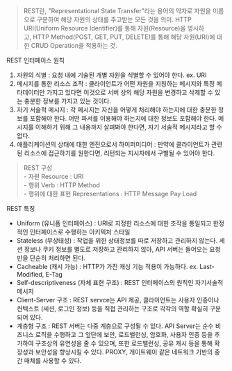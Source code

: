 > REST란, "Representational State Transfer"라는 용어의 약자로 자원을 이름으로 구분하여 해당 자원의 상태를 주고받는 모든 것을 의미. HTTP URI(Uniform Resource Identifier)를 통해 자원(Resource)을 명시하고, HTTP Method(POST, GET, PUT, DELETE)를 통해 해당 자원(URI)에 대한 CRUD Operation을 적용하는 것.

REST 인터페이스 원칙

1.  자원의 식별 : 요청 내에 기술된 개별 자원을 식별할 수 있어야 한다. ex. URI
2.  메시지를 통한 리소스 조작 : 클라이언트가 어떤 자원을 지칭하는 메시지와 특정 메타데이터만 가지고 있다면 이것으로 서버 상의 해당 자원을 변경하고 삭제할 수 있는 충분한 정보를 가지고 있는 것이다. 
3.  자기 서술적 메시지 : 각 메시지는 자신을 어떻게 처리해야 하는지에 대한 충분한 정보를 포함해야 한다. 어떤 파서를 이용해야 하는지에 대한 정보도 포함해야 한다. 메시지를 이해하기 위해 그 내용까지 살펴봐야 한다면, 자기 서술적 메시지라고 할 수 없다.
4.  애플리케이션의 상태에 대한 엔진으로서 하이퍼미디어 : 만약에 클라이언트가 관련된 리소스에 접근하기를 원한다면, 리턴되는 지시자에서 구별될 수 있어야 한다.

> REST 구성  
> \- 자원 Resource : URI  
> \- 행위 Verb : HTTP Method  
> \- 행위에 대한 표현 Representations : HTTP Message Pay Load

REST 특징

-   Uniform (유니폼 인터페이스) : URI로 지정한 리소스에 대한 조작을 통일되고 한정적인 인터페이스로 수행하는 아키텍처 스타일
-   Stateless (무상태성) : 작업을 위한 상태정보를 따로 저장하고 관리하지 않는다. 세션 정보나 쿠키 정보를 별도로 저장하고 관리하지 않아, API 서버는 들어오는 요청만을 단순히 처리하면 된다.
-   Cacheable (캐시 가능) : HTTP가 가진 캐싱 기능 적용이 가능하다. ex. Last-Modified, E-Tag
-   Self-descriptiveness (자체 표현 구조) : REST 인터페이스의 원칙인 자기서술적 메시지
-   Client-Server 구조 : REST servce는 API 제공, 클라이언트는 사용자 인증이나 컨텍스트 (세션, 로그인 정보) 등을 직접 관리하는 구조로 각각의 역할 확실히 구분되어 있다.
-   계층형 구조 : REST 서버는 다중 계층으로 구성될 수 있다. API Server는 순수 비즈니스 로직을 수행하고 그 앞단에 보안, 로드밸런싱, 암호화, 사용자 인증 등을 추가하여 구조상의 유연성을 줄 수 있으며, 또한 로드밸런싱, 공유 캐시 등을 통해 확장성과 보안성을 향상시킬 수 있다. PROXY, 게이트웨이 같은 네트워크 기반의 중간 매체를 사용할 수 있다.
